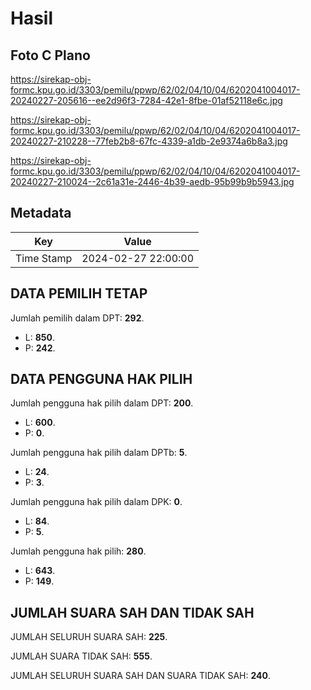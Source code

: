 # Hasil

## Foto C Plano

https://sirekap-obj-formc.kpu.go.id/3303/pemilu/ppwp/62/02/04/10/04/6202041004017-20240227-205616--ee2d96f3-7284-42e1-8fbe-01af52118e6c.jpg

https://sirekap-obj-formc.kpu.go.id/3303/pemilu/ppwp/62/02/04/10/04/6202041004017-20240227-210228--77feb2b8-67fc-4339-a1db-2e9374a6b8a3.jpg

https://sirekap-obj-formc.kpu.go.id/3303/pemilu/ppwp/62/02/04/10/04/6202041004017-20240227-210024--2c61a31e-2446-4b39-aedb-95b99b9b5943.jpg


## Metadata

| Key        | Value               |
| ---------- | ------------------- |
| Time Stamp | 2024-02-27 22:00:00 |


## DATA PEMILIH TETAP

Jumlah pemilih dalam DPT: **292**.
 * L: **850**.
 * P: **242**.

## DATA PENGGUNA HAK PILIH

Jumlah pengguna hak pilih dalam DPT: **200**.
 * L: **600**.
 * P: **0**.

Jumlah pengguna hak pilih dalam DPTb: **5**.
 * L: **24**.
 * P: **3**.

Jumlah pengguna hak pilih dalam DPK: **0**.
 * L: **84**.
 * P: **5**.

Jumlah pengguna hak pilih: **280**.
 * L: **643**.
 * P: **149**.

## JUMLAH SUARA SAH DAN TIDAK SAH

JUMLAH SELURUH SUARA SAH: **225**.

JUMLAH SUARA TIDAK SAH: **555**.

JUMLAH SELURUH SUARA SAH DAN SUARA TIDAK SAH: **240**.


